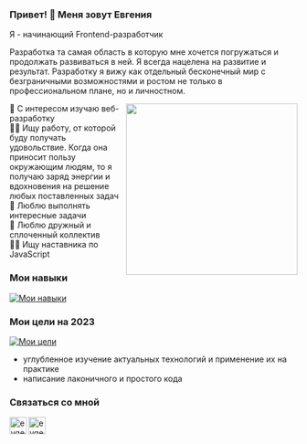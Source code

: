 
### Привет! 👋 Меня зовут Евгения
Я - начинающий Frontend-разработчик<br/>

Разработка та самая область в которую мне хочется погружаться и продолжать развиваться в ней. Я всегда нацелена на развитие и результат. Разработку я вижу как отдельный бесконечный мир с безграничными возможностями и ростом не только в профессиональном плане, но и личностном.

<img src="https://media.giphy.com/media/umYMU8G2ixG5mJBDo5/giphy.gif" align="right" width="300px">

👀 С интересом изучаю веб-разработку <br/>
👩‍💻 Ищу работу, от которой буду получать удовольствие. Когда она приносит пользу окружающим людям, то я получаю заряд энергии и вдохновения на решение любых поставленных задач <br/>
💪 Люблю выполнять интересные задачи <br/>
🤝 Люблю дружный и сплоченный коллектив <br/>
👨‍🎓 Ищу наставника по JavaScript<br/>

### Мои навыки

[![ Мои навыки ](https://skillicons.dev/icons?i=html,css,sass,github,gulp,vscode,figma,webflow,wordpress)](https://skillicons.dev)

### Мои цели на 2023

[![ Мои цели ](https://skillicons.dev/icons?i=js,react,vue)](https://skillicons.dev) <br/>

<ul>
<li>углубленное изучение актуальных технологий и применение их на практике</li>
<li>написание лаконичного и простого кода</li>
</ul>


### Связаться со мной

<a href="https://t.me/evgeniamarkova">
<img align="left" alt="evgeniamarkova | Telegram" width="30px" src="https://user-images.githubusercontent.com/64644058/216558583-34d4362b-b1fb-4b7c-9e12-808268458d9a.png"/>
</a>
<a href="mailto:evgenia.markova.js@gmail.com">
<img align="left" alt="evgeniamarkova | GMail" width="30px" src="https://user-images.githubusercontent.com/64644058/216559016-29c15132-e6a0-488a-8748-07124dbf70f4.png"/>
</a>


